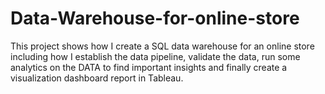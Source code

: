 # Data-Warehouse-for-online-store
This project shows how I create a SQL data warehouse for an online store including how I establish the data pipeline, validate the data, run some analytics on the DATA to find important insights and finally create a visualization dashboard report in Tableau.

